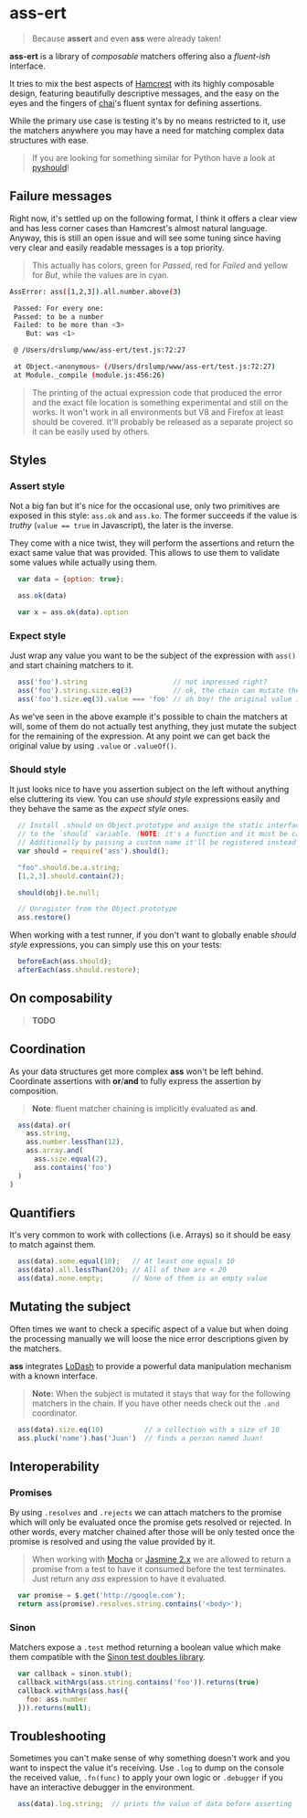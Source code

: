 # ass-ert

> Because **assert** and even **ass** were already taken!

**ass-ert** is a library of *composable* matchers offering also a
*fluent-ish* interface.

It tries to mix the best aspects of [Hamcrest](http://hamcrest.org/)
with its highly composable design, featuring beautifully descriptive
messages, and the easy on the eyes and the fingers of [chai](http://chaijs.com)'s
fluent syntax for defining assertions.

While the primary use case is testing it's by no means restricted to
it, use the matchers anywhere you may have a need for matching complex
data structures with ease.

> If you are looking for something similar for Python have a look at
  [pyshould](https://github.com/drslump/pyshould)!


## Failure messages

Right now, it's settled up on the following format, I think it offers a clear
view and has less corner cases than Hamcrest's almost natural language. Anyway,
this is still an open issue and will see some tuning since having very clear
and easily readable messages is a top priority.

> This actually has colors, green for *Passed*, red for *Failed* and yellow
  for *But*, while the values are in cyan.

```sh
AssError: ass([1,2,3]).all.number.above(3)

 Passed: For every one:
 Passed: to be a number
 Failed: to be more than <3>
    But: was <1>

 @ /Users/drslump/www/ass-ert/test.js:72:27

 at Object.<anonymous> (/Users/drslump/www/ass-ert/test.js:72:27)
 at Module._compile (module.js:456:26)
```

> The printing of the actual expression code that produced the error and the exact
  file location is something experimental and still on the works. It won't work in
  all environments but V8 and Firefox at least should be covered. It'll probably
  be released as a separate project so it can be easily used by others.


## Styles

### Assert style

Not a big fan but it's nice for the occasional use, only two primitives are
exposed in this style: `ass.ok` and `ass.ko`. The former succeeds if the
value is *truthy* (`value == true` in Javascript), the later is the inverse.

They come with a nice twist, they will perform the assertions and return the
exact same value that was provided. This allows to use them to validate some
values while actually using them.

```js
  var data = {option: true};

  ass.ok(data)

  var x = ass.ok(data).option
```


### Expect style

Just wrap any value you want to be the subject of the expression with `ass()`
and start chaining matchers to it.

```js
  ass('foo').string                     // not impressed right?
  ass('foo').string.size.eq(3)          // ok, the chain can mutate the subject!
  ass('foo').size.eq(3).value === 'foo' // oh boy! the original value is back!
```

As we've seen in the above example it's possible to chain the matchers at will,
some of them do not actually test anything, they just mutate the subject for
the remaining of the expression. At any point we can get back the original value
by using `.value` or `.valueOf()`.


### Should style

It just looks nice to have you assertion subject on the left without anything
else cluttering its view. You can use *should style* expressions easily and
they behave the same as the *expect style* ones.

```js
  // Install .should on Object.prototype and assign the static interface
  // to the `should` variable. (NOTE: it's a function and it must be called!)
  // Additionally by passing a custom name it'll be registered instead of `should`
  var should = require('ass').should();

  "foo".should.be.a.string;
  [1,2,3].should.contain(2);

  should(obj).be.null;

  // Unregister from the Object.prototype
  ass.restore()
```

When working with a test runner, if you don't want to globally enable *should
style* expressions, you can simply use this on your tests:

```js
  beforeEach(ass.should);
  afterEach(ass.should.restore);
```

## On composability

> **TODO**


## Coordination

As your data structures get more complex **ass** won't be left behind.
Coordinate assertions with **or**/**and** to fully express the assertion
by composition.

> **Note**: fluent matcher chaining is implicitly evaluated as **and**.

```js
  ass(data).or(
    ass.string,
    ass.number.lessThan(12),
    ass.array.and(
      ass.size.equal(2),
      ass.contains('foo')
  )
)
```


## Quantifiers

It's very common to work with collections (i.e. Arrays) so it should be
easy to match against them.

```js
  ass(data).some.equal(10);   // At least one equals 10
  ass(data).all.lessThan(20); // All of them are < 20
  ass(data).none.empty;       // None of them is an empty value
```


## Mutating the subject

Often times we want to check a specific aspect of a value but when doing
the processing manually we will loose the nice error descriptions given by
the matchers.

**ass** integrates [LoDash](lodash.com) to provide a powerful data manipulation
mechanism with a known interface.

> **Note:** When the subject is mutated it stays that way for the following
  matchers in the chain. If you have other needs check out the `.and` coordinator.


```js
  ass(data).size.eq(10)          // a collection with a size of 10
  ass.pluck('name').has('Juan')  // finds a person named Juan!
```


## Interoperability

### Promises

By using `.resolves` and `.rejects` we can attach matchers to the promise
which will only be evaluated once the promise gets resolved or rejected.
In other words, every matcher chained after those will be only tested once
the promise is resolved and using the value provided by it.

> When working with [Mocha](http://mochajs.org) or [Jasmine 2.x](http://jasmine.github.io)
  we are allowed to return a promise from a test to have it consumed before
  the test terminates. Just return any *ass* expression to have it evaluated.

```js
  var promise = $.get('http://google.com');
  return ass(promise).resolves.string.contains('<body>');
```


### Sinon

Matchers expose a `.test` method returning a boolean value which make
them compatible with the [Sinon test doubles library](http://sinonjs.org).

```js
  var callback = sinon.stub();
  callback.withArgs(ass.string.contains('foo')).returns(true)
  callback.withArgs(ass.has({
    foo: ass.number
  })).returns(null);
```


## Troubleshooting

Sometimes you can't make sense of why something doesn't work and you want to
inspect the value it's receiving. Use `.log` to dump on the console the received
value, `.fn(func)` to apply your own logic or `.debugger` if you have an
interactive debugger in the environment.

```js
  ass(data).log.string;  // prints the value of data before asserting
```
